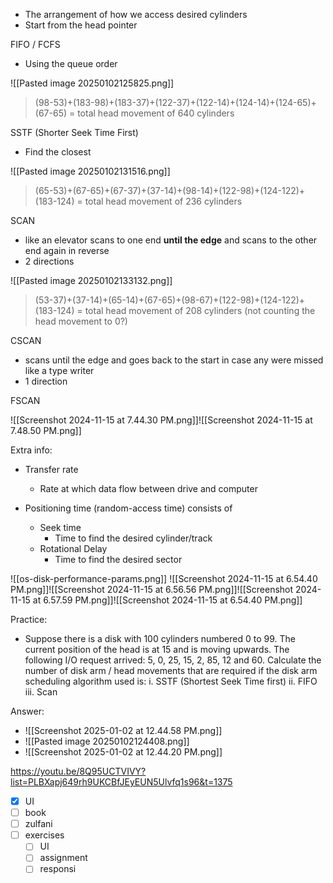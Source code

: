 - The arrangement of how we access desired cylinders
- Start from the head pointer

FIFO / FCFS
- Using the queue order

![[Pasted image 20250102125825.png]]
> (98-53)+(183-98)+(183-37)+(122-37)+(122-14)+(124-14)+(124-65)+(67-65) = total head movement of 640 cylinders

SSTF (Shorter Seek Time First)
- Find the closest

![[Pasted image 20250102131516.png]]
> (65-53)+(67-65)+(67-37)+(37-14)+(98-14)+(122-98)+(124-122)+(183-124) = total head movement of 236 cylinders


SCAN
- like an elevator scans to one end **until the edge** and scans to the other end again in reverse 
- 2 directions

![[Pasted image 20250102133132.png]]
> (53-37)+(37-14)+(65-14)+(67-65)+(98-67)+(122-98)+(124-122)+(183-124) = total head movement of 208 cylinders (not counting the head movement to 0?)


CSCAN
- scans until the edge and goes back to the start in case any were missed like a type writer
- 1 direction

FSCAN


![[Screenshot 2024-11-15 at 7.44.30 PM.png]]![[Screenshot 2024-11-15 at 7.48.50 PM.png]]

Extra info:
- Transfer rate
	- Rate at which data flow between drive and computer

- Positioning time (random-access time) consists of
	- Seek time
		- Time to find the desired cylinder/track
	- Rotational Delay
		- Time to find the desired sector

![[os-disk-performance-params.png]]
![[Screenshot 2024-11-15 at 6.54.40 PM.png]]![[Screenshot 2024-11-15 at 6.56.56 PM.png]]![[Screenshot 2024-11-15 at 6.57.59 PM.png]]![[Screenshot 2024-11-15 at 6.54.40 PM.png]]

Practice:
- Suppose there is a disk with 100 cylinders numbered 0 to 99. The current position of the head is at 15 and is moving upwards. The following I/O request arrived: 5, 0, 25, 15, 2, 85, 12 and 60. Calculate the number of disk arm / head movements that are required if the disk arm scheduling algorithm used is:
	i. SSTF (Shortest Seek Time first)
	ii. FIFO
	iii. Scan

Answer:
- ![[Screenshot 2025-01-02 at 12.44.58 PM.png]]
- ![[Pasted image 20250102124408.png]]
- ![[Screenshot 2025-01-02 at 12.44.20 PM.png]]

https://youtu.be/8Q95UCTVIVY?list=PLBXapj649rh9UKCBfJEyEUN5Ulvfq1s96&t=1375

- [x] UI
- [ ] book
- [ ] zulfani
- [ ] exercises
	- [ ] UI
	- [ ] assignment
	- [ ] responsi
